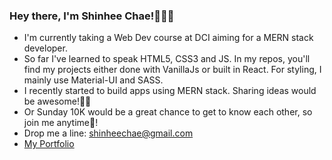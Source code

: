 ### Hey there, I'm Shinhee Chae!🙋🏻‍♀️

- I'm currently taking a Web Dev course at DCI aiming for a MERN stack developer.
- So far I've learned to speak HTML5, CSS3 and JS. In my repos, you'll find my projects either done with VanillaJs or built in React. For styling, I mainly use Material-UI and SASS. 
- I recently started to build apps using MERN stack. Sharing ideas would be awesome!🤟🏻
- Or Sunday 10K would be a great chance to get to know each other, so join me anytime🏃‍!  
- Drop me a line: shinheechae@gmail.com
- [My Portfolio](https://shinheechae-portfolio-shinheechae.vercel.app/)

